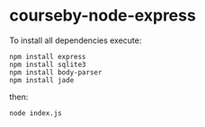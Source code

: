 courseby-node-express
=====================

To install all dependencies execute:
    
    npm install express
    npm install sqlite3
    npm install body-parser
    npm install jade

then:
  
    node index.js

